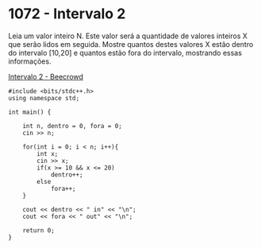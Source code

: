 # 1072 - Intervalo 2

Leia um valor inteiro N. Este valor será a quantidade de valores inteiros X que serão lidos em seguida.
Mostre quantos destes valores X estão dentro do intervalo [10,20] e quantos estão fora do intervalo, mostrando essas informações.

[Intervalo 2 - Beecrowd](https://www.beecrowd.com.br/judge/pt/problems/view/1072)

```
#include <bits/stdc++.h>
using namespace std;
 
int main() {
 
    int n, dentro = 0, fora = 0;
    cin >> n; 
    
    for(int i = 0; i < n; i++){
        int x;
        cin >> x;
        if(x >= 10 && x <= 20)
            dentro++;
        else
            fora++;
    }
    
    cout << dentro << " in" << "\n";
    cout << fora << " out" << "\n";
    
    return 0;
}
```
